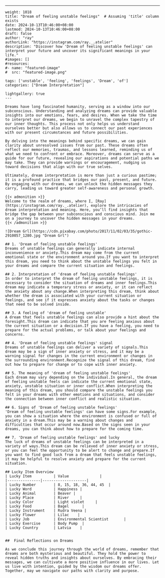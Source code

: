 ---
    weight: 1018
    title: "Dream of feeling unstable feelings"  # Assuming 'title' column exists
    date: 2024-10-13T10:46:00+08:00
    lastmod: 2024-10-13T10:46:00+08:00
    draft: false
    author: "ray"
    authorLink: "https://instagram.com/ray._.atelier"
    description: "Discover how 'Dream of feeling unstable feelings' can interpret your future and uncover its significant meanings in your life."
    #images: []
    #resources:
    #- name: "featured-image"
    #  src: "featured-image.png"
    
    tags: ['unstable', 'feeling', 'feelings', 'Dream', 'of']
    categories: ["Dream Interpretation"]
    
    lightgallery: true
    ---
    
    Dreams have long fascinated humanity, serving as a window into our subconscious. Understanding and analyzing dreams can provide valuable insights into our emotions, fears, and desires. When we take the time to interpret our dreams, we begin to unravel the complex tapestry of our inner thoughts. This process not only helps us understand ourselves better but also allows us to connect our past experiences with our present circumstances and future possibilities.
    
    By delving into the meanings behind specific dreams, we can gain clarity about unresolved issues from our past. These dreams often reflect our memories, traumas, and lessons learned, reminding us of what we need to confront or embrace. Moreover, dreams can serve as a guide for our future, revealing our aspirations and potential paths we may take. They can provide warnings or encouragement, nudging us toward decisions that align with our true selves.
    
    Ultimately, dream interpretation is more than just a curious pastime; it is a profound practice that bridges our past, present, and future. By engaging with our dreams, we can unlock the hidden messages they carry, leading us toward greater self-awareness and personal growth.
    
    {{< admonition >}}
    Welcome to the realm of dreams, where I, [Ray](https://instagram.com/ray._.atelier), explore the intricacies of dream interpretation and meaning. Here, you’ll find insights that bridge the gap between your subconscious and conscious mind. Join me on a journey to uncover the hidden messages in your dreams.
    {{< /admonition >}}
    
    ![Dream Grl](https://cdn.pixabay.com/photo/2017/11/02/03/35/gothic-2910057_1280.jpg "Dream Grl")
    
    ## 1. 'Dream of feeling unstable feelings'
    Dreams of unstable feelings can generally indicate internal inconvenience or anxiety.This dream may come from the current emotional state or the environment around you.If you want to interpret this dream, you need to think about the unstable feelings you felt in your dreams and compare the current situation and feelings.
    
    ## 2. Interpretation of 'dream of feeling unstable feelings'
    In order to interpret the dream of feeling unstable feelings, it is necessary to consider the situation of dreams and inner feelings.This dream may indicate a temporary stress or anxiety, or it can reflect the anxiety about any change.When interpreting this dream, think about whether the dream is associated with your current situation or feelings, and see if it expresses anxiety about the tasks or changes that need to be solved inside.
    
    ## 3. A feeling of 'dream of feeling unstable'
    A dream that feels unstable feelings can also provide a hint about the foresight.This dream can indicate that you are feeling anxious about the current situation or a decision.If you have a feeling, you need to prepare for the actual problems, or talk about your feelings and concerns.
    
    ## 4. 'Dream of feeling unstable feelings' signal
    Dreams of unstable feelings can deliver a variety of signals.This dream may be a sign of inner anxiety or stress, and it may be a warning signal for changes in the current environment or changes in the surrounding environment.Recognize the signal of this dream, find out how to prepare for change or to cope with inner anxiety.
    
    ## 5. The meaning of 'dream of feeling unstable feelings'
    Each dream may vary depending on the individual.In general, the dream of feeling unstable feels can indicate the current emotional state, anxiety, unstable situation or inner conflict.When interpreting the meaning of this dream, you should compare the unstable feelings you felt in your dreams with other emotions and situations, and consider the connection between inner conflict and realistic situation.
    
    ## 6. Signs of 'Dream of feeling unstable feelings'
    'Dream of feeling unstable feelings' can have some signs.For example, you can show a situation where the environment is confused or full of anxiety in a dream.This may be a warning about changes and difficulties that occur around now.Based on the signs seen in your dreams, you can think about how to prepare for the coming time.
    
    ## 7. 'Dream of feeling unstable feelings' and lucky
    The luck of dreams of unstable feelings can be interpreted in a variety of ways.This dream can be relieved of inner anxiety or stress, or you can feel the opportunity to be alert to change and prepare.If you want to find good luck from a dream that feels unstable feelings, it may be helpful to resolve anxiety and prepare for the current situation.
    
    ## Lucky Item Overview
    | Lucky Item          | Value              |
    |---------------|--------------------|
    | Lucky Number        | 8, 15, 18, 36, 44, 45  |
    | Lucky Word          | Happiness |
    | Lucky Animal        | Beaver |
    | Lucky Place         | River     |
    | Lucky Color         | Light violet     |
    | Lucky Food          | Bagel      |
    | Lucky Instrument    | Rudra Veena |
    | Lucky Flower        | Lilac    |
    | Lucky Job           | Environmental Scientist       |
    | Lucky Exercise      | Body Pump  |
    | Lucky Country       | Latvia    |
    
    
    ##  Final Reflections on Dreams
    
    As we conclude this journey through the world of dreams, remember that dreams are both mysterious and beautiful. They hold the power to reveal hidden truths and insights about ourselves. By embracing their messages, we can cultivate a more positive influence in our lives. Let us live with intention, guided by the wisdom our dreams offer. Together, may we navigate our paths with clarity and purpose.
    
